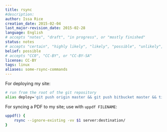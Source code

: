 ```yaml
---
title: rsync
#description: 
author: Issa Rice
creation_date: 2015-02-04
last_major-revision_date: 2015-02-28
language: English
# accepts "notes", "draft", "in progress", or "mostly finished"
status: notes
# accepts "certain", "highly likely", "likely", "possible", "unlikely", "highly unlikely", "remote", "impossible", "log", "emotional", or "fiction"
belief: possible
# accepts "CC0", "CC-BY", or "CC-BY-SA"
license: CC-BY
tags: linux
aliases: some-rsync-commands
---
```


For deploying my site:

```bash
# run from the root of the git repository
alias deploy='git push origin master && git push bitbucket master && time python3 generator/generator.py && rsync -e ssh -r --delete _site/ server:destination/'
```


For syncing a PDF to my site; use with `uppdf FILENAME`:

```bash
uppdf() {
    rsync --ignore-existing -vv $1 server:destination/
}
```
